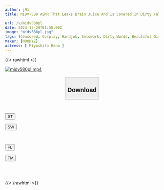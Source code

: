 ```yaml
---
author: j91
title: MIDV-580 ASMR That Leaks Brain Juice And Is Covered In Dirty Talk.A Little Devil Beautiful Girl's Simmering Masturbation Support Rena Miyashita

url: /v/midv580pl
date: 2023-12-29T01:55:00Z
image: "midv580pl.jpg"
tags: [Censored, Cosplay, Handjob, Solowork, Dirty Words, Beautiful Girl, Masturbation Support	]
maker: [MOODYZ]
actress: [ Miyashita Rena ]
---
```



{{< rawhtml >}}

<div class="video" data-videoid="QWObdqK7yWf0lkW">
    <a href="javascript:;">
        <img src="/v/midv580pl/midv580pl.jpg" width="WIDTH" height="HEIGHT" alt="midv580pl.mp4" loading="lazy">
    </a>
</div>

<script type="text/javascript" src="https://j91.asia/asset/on-demand-st.js"></script>

<br>
  <link rel="stylesheet" href="https://j91.asia/asset/bs5.css">
  
  <center>
  <button class="btn btn-primary" type="button" data-bs-toggle="collapse" data-bs-target=".multi-collapse" aria-expanded="false" aria-controls="multiCollapseExample1 multiCollapseExample2"><h2>Download</h2></button></center>
</p>
<div class="row">
  <div class="col">
    <div class="collapse multi-collapse" id="multiCollapseExample1">
      <div class="card card-body">
	      	      <br>
<div class="buttons">  
<p><a href="https://streamtape.to/v/QWObdqK7yWf0lkW" target="_blank"><button class="btn-hover color-3"><i class="fa fa-download"></i> ST</button></a></p>
<p><a href="https://flaswish.com/f7xg6qohv8vh" target="_blank"><button class="btn-hover color-2"><i class="fa fa-download"></i> SW</button></a></p></div>
    </div>
  </div>
</div>
  <div class="col">
    <div class="collapse multi-collapse" id="multiCollapseExample2">
      <div class="card card-body">
	      <br>
<div class="buttons">
<p><a href="javascript:;" target="_blank"><button class="btn-hover color-9"><i class="fa fa-download"></i> FL</button></a></p>
<p><a href="javascript:;" target="_blank"><button class="btn-hover color-8"><i class="fa fa-download"></i> FM</button></a></p></div>
<br><br>
      </div>
    </div>
  </div>
</div>

{{< /rawhtml >}}